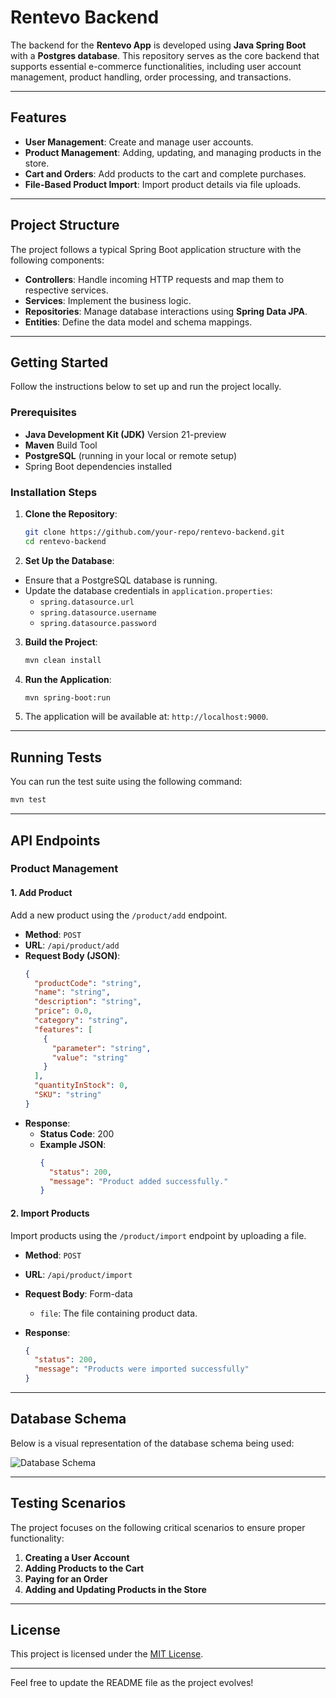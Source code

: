 # Rentevo Backend

The backend for the **Rentevo App** is developed using **Java Spring Boot** with a **Postgres database**. This repository serves as the core backend that supports essential e-commerce functionalities, including user account management, product handling, order processing, and transactions.

---

## Features

- **User Management**: Create and manage user accounts.
- **Product Management**: Adding, updating, and managing products in the store.
- **Cart and Orders**: Add products to the cart and complete purchases.
- **File-Based Product Import**: Import product details via file uploads.

---

## Project Structure

The project follows a typical Spring Boot application structure with the following components:

- **Controllers**: Handle incoming HTTP requests and map them to respective services.
- **Services**: Implement the business logic.
- **Repositories**: Manage database interactions using **Spring Data JPA**.
- **Entities**: Define the data model and schema mappings.

---

## Getting Started

Follow the instructions below to set up and run the project locally.

### Prerequisites

- **Java Development Kit (JDK)** Version 21-preview
- **Maven** Build Tool
- **PostgreSQL** (running in your local or remote setup)
- Spring Boot dependencies installed

### Installation Steps

1. **Clone the Repository**:
   ```bash
   git clone https://github.com/your-repo/rentevo-backend.git
   cd rentevo-backend
   ```

2. **Set Up the Database**:
  - Ensure that a PostgreSQL database is running.
  - Update the database credentials in `application.properties`:
    - `spring.datasource.url`
    - `spring.datasource.username`
    - `spring.datasource.password`

3. **Build the Project**:
   ```bash
   mvn clean install
   ```

4. **Run the Application**:
   ```bash
   mvn spring-boot:run
   ```

5. The application will be available at: `http://localhost:9000`.

---

## Running Tests

You can run the test suite using the following command:
```bash
mvn test
```

---

## API Endpoints

### **Product Management**

#### 1. Add Product
Add a new product using the `/product/add` endpoint.

- **Method**: `POST`
- **URL**: `/api/product/add`
- **Request Body (JSON)**:
  ```json
  {
    "productCode": "string",
    "name": "string",
    "description": "string",
    "price": 0.0,
    "category": "string",
    "features": [
      {
        "parameter": "string",
        "value": "string"
      }
    ],
    "quantityInStock": 0,
    "SKU": "string"
  }
  ```
- **Response**:
  - **Status Code**: 200
  - **Example JSON**:
    ```json
    {
      "status": 200,
      "message": "Product added successfully."
    }
    ```

#### 2. Import Products
Import products using the `/product/import` endpoint by uploading a file.

- **Method**: `POST`
- **URL**: `/api/product/import`
- **Request Body**: Form-data
  - `file`: The file containing product data.

- **Response**:
  ```json
  {
    "status": 200,
    "message": "Products were imported successfully"
  }
  ```

---

## Database Schema

Below is a visual representation of the database schema being used:

![Database Schema](https://github.com/Dannelysbeth/Rentevo-backend-postgres/assets/72508414/fc216d2b-4085-4922-8e4e-3e07daff944b)

---

## Testing Scenarios

The project focuses on the following critical scenarios to ensure proper functionality:

1. **Creating a User Account**
2. **Adding Products to the Cart**
3. **Paying for an Order**
4. **Adding and Updating Products in the Store**

---


## License

This project is licensed under the [MIT License](LICENSE).

---

Feel free to update the README file as the project evolves!
